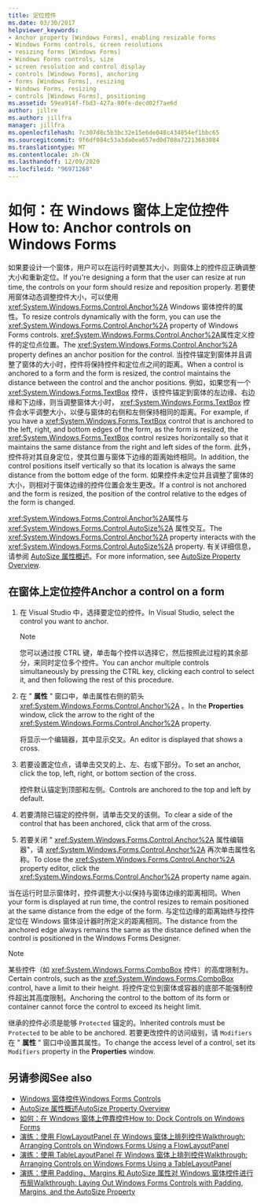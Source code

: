 ```yaml
---
title: 定位控件
ms.date: 03/30/2017
helpviewer_keywords:
- Anchor property [Windows Forms], enabling resizable forms
- Windows Forms controls, screen resolutions
- resizing forms [Windows Forms]
- Windows Forms controls, size
- screen resolution and control display
- controls [Windows Forms], anchoring
- forms [Windows Forms], resizing
- Windows Forms, resizing
- controls [Windows Forms], positioning
ms.assetid: 59ea914f-fbd3-427a-80fe-decd02f7ae6d
author: jillre
ms.author: jillfra
manager: jillfra
ms.openlocfilehash: 7c307d8c5b3bc32e15e6de048c434854ef1bbc65
ms.sourcegitcommit: 9f6df084c53a3da0ea657ed0d708a72213683084
ms.translationtype: MT
ms.contentlocale: zh-CN
ms.lasthandoff: 12/09/2020
ms.locfileid: "96971268"
---
```

# <a name="how-to-anchor-controls-on-windows-forms"></a><span data-ttu-id="047c5-102">如何：在 Windows 窗体上定位控件</span><span class="sxs-lookup"><span data-stu-id="047c5-102">How to: Anchor controls on Windows Forms</span></span>

<span data-ttu-id="047c5-103">如果要设计一个窗体，用户可以在运行时调整其大小，则窗体上的控件应正确调整大小和重新定位。</span><span class="sxs-lookup"><span data-stu-id="047c5-103">If you're designing a form that the user can resize at run time, the controls on your form should resize and reposition properly.</span></span> <span data-ttu-id="047c5-104">若要使用窗体动态调整控件大小，可以使用 <xref:System.Windows.Forms.Control.Anchor%2A> Windows 窗体控件的属性。</span><span class="sxs-lookup"><span data-stu-id="047c5-104">To resize controls dynamically with the form, you can use the <xref:System.Windows.Forms.Control.Anchor%2A> property of Windows Forms controls.</span></span> <span data-ttu-id="047c5-105"><xref:System.Windows.Forms.Control.Anchor%2A>属性定义控件的定位点位置。</span><span class="sxs-lookup"><span data-stu-id="047c5-105">The <xref:System.Windows.Forms.Control.Anchor%2A> property defines an anchor position for the control.</span></span> <span data-ttu-id="047c5-106">当控件锚定到窗体并且调整了窗体的大小时，控件将保持控件和定位点之间的距离。</span><span class="sxs-lookup"><span data-stu-id="047c5-106">When a control is anchored to a form and the form is resized, the control maintains the distance between the control and the anchor positions.</span></span> <span data-ttu-id="047c5-107">例如，如果您有一个 <xref:System.Windows.Forms.TextBox> 控件，该控件锚定到窗体的左边缘、右边缘和下边缘，则当调整窗体大小时， <xref:System.Windows.Forms.TextBox> 控件会水平调整大小，以便与窗体的右侧和左侧保持相同的距离。</span><span class="sxs-lookup"><span data-stu-id="047c5-107">For example, if you have a <xref:System.Windows.Forms.TextBox> control that is anchored to the left, right, and bottom edges of the form, as the form is resized, the <xref:System.Windows.Forms.TextBox> control resizes horizontally so that it maintains the same distance from the right and left sides of the form.</span></span> <span data-ttu-id="047c5-108">此外，控件将对其自身定位，使其位置与窗体下边缘的距离始终相同。</span><span class="sxs-lookup"><span data-stu-id="047c5-108">In addition, the control positions itself vertically so that its location is always the same distance from the bottom edge of the form.</span></span> <span data-ttu-id="047c5-109">如果控件未定位并且调整了窗体的大小，则相对于窗体边缘的控件位置会发生更改。</span><span class="sxs-lookup"><span data-stu-id="047c5-109">If a control is not anchored and the form is resized, the position of the control relative to the edges of the form is changed.</span></span>

<span data-ttu-id="047c5-110"><xref:System.Windows.Forms.Control.Anchor%2A>属性与 <xref:System.Windows.Forms.Control.AutoSize%2A> 属性交互。</span><span class="sxs-lookup"><span data-stu-id="047c5-110">The <xref:System.Windows.Forms.Control.Anchor%2A> property interacts with the <xref:System.Windows.Forms.Control.AutoSize%2A> property.</span></span> <span data-ttu-id="047c5-111">有关详细信息，请参阅 [AutoSize 属性概述](autosize-property-overview.md)。</span><span class="sxs-lookup"><span data-stu-id="047c5-111">For more information, see [AutoSize Property Overview](autosize-property-overview.md).</span></span>

## <a name="anchor-a-control-on-a-form"></a><span data-ttu-id="047c5-112">在窗体上定位控件</span><span class="sxs-lookup"><span data-stu-id="047c5-112">Anchor a control on a form</span></span>

1. <span data-ttu-id="047c5-113">在 Visual Studio 中，选择要定位的控件。</span><span class="sxs-lookup"><span data-stu-id="047c5-113">In Visual Studio, select the control you want to anchor.</span></span>

    > [!NOTE]
    > <span data-ttu-id="047c5-114">您可以通过按 CTRL 键，单击每个控件以选择它，然后按照此过程的其余部分，来同时定位多个控件。</span><span class="sxs-lookup"><span data-stu-id="047c5-114">You can anchor multiple controls simultaneously by pressing the CTRL key, clicking each control to select it, and then following the rest of this procedure.</span></span>

2. <span data-ttu-id="047c5-115">在 " **属性** " 窗口中，单击属性右侧的箭头 <xref:System.Windows.Forms.Control.Anchor%2A> 。</span><span class="sxs-lookup"><span data-stu-id="047c5-115">In the **Properties** window, click the arrow to the right of the <xref:System.Windows.Forms.Control.Anchor%2A> property.</span></span>

     <span data-ttu-id="047c5-116">将显示一个编辑器，其中显示交叉。</span><span class="sxs-lookup"><span data-stu-id="047c5-116">An editor is displayed that shows a cross.</span></span>

3. <span data-ttu-id="047c5-117">若要设置定位点，请单击交叉的上、左、右或下部分。</span><span class="sxs-lookup"><span data-stu-id="047c5-117">To set an anchor, click the top, left, right, or bottom section of the cross.</span></span>

     <span data-ttu-id="047c5-118">控件默认锚定到顶部和左侧。</span><span class="sxs-lookup"><span data-stu-id="047c5-118">Controls are anchored to the top and left by default.</span></span>

4. <span data-ttu-id="047c5-119">若要清除已锚定的控件侧，请单击交叉的该侧。</span><span class="sxs-lookup"><span data-stu-id="047c5-119">To clear a side of the control that has been anchored, click that arm of the cross.</span></span>

5. <span data-ttu-id="047c5-120">若要关闭 " <xref:System.Windows.Forms.Control.Anchor%2A> 属性编辑器"，请 <xref:System.Windows.Forms.Control.Anchor%2A> 再次单击属性名称。</span><span class="sxs-lookup"><span data-stu-id="047c5-120">To close the <xref:System.Windows.Forms.Control.Anchor%2A> property editor, click the <xref:System.Windows.Forms.Control.Anchor%2A> property name again.</span></span>

<span data-ttu-id="047c5-121">当在运行时显示窗体时，控件调整大小以保持与窗体边缘的距离相同。</span><span class="sxs-lookup"><span data-stu-id="047c5-121">When your form is displayed at run time, the control resizes to remain positioned at the same distance from the edge of the form.</span></span> <span data-ttu-id="047c5-122">与定位边缘的距离始终与控件定位在 Windows 窗体设计器时所定义的距离相同。</span><span class="sxs-lookup"><span data-stu-id="047c5-122">The distance from the anchored edge always remains the same as the distance defined when the control is positioned in the Windows Forms Designer.</span></span>

> [!NOTE]
> <span data-ttu-id="047c5-123">某些控件（如 <xref:System.Windows.Forms.ComboBox> 控件）的高度限制为。</span><span class="sxs-lookup"><span data-stu-id="047c5-123">Certain controls, such as the <xref:System.Windows.Forms.ComboBox> control, have a limit to their height.</span></span> <span data-ttu-id="047c5-124">将控件定位到窗体或容器的底部不能强制控件超出其高度限制。</span><span class="sxs-lookup"><span data-stu-id="047c5-124">Anchoring the control to the bottom of its form or container cannot force the control to exceed its height limit.</span></span>

<span data-ttu-id="047c5-125">继承的控件必须是能够 `Protected` 锚定的。</span><span class="sxs-lookup"><span data-stu-id="047c5-125">Inherited controls must be `Protected` to be able to be anchored.</span></span> <span data-ttu-id="047c5-126">若要更改控件的访问级别，请 `Modifiers` 在 " **属性** " 窗口中设置其属性。</span><span class="sxs-lookup"><span data-stu-id="047c5-126">To change the access level of a control, set its `Modifiers` property in the **Properties** window.</span></span>

## <a name="see-also"></a><span data-ttu-id="047c5-127">另请参阅</span><span class="sxs-lookup"><span data-stu-id="047c5-127">See also</span></span>

- [<span data-ttu-id="047c5-128">Windows 窗体控件</span><span class="sxs-lookup"><span data-stu-id="047c5-128">Windows Forms Controls</span></span>](index.md)
- [<span data-ttu-id="047c5-129">AutoSize 属性概述</span><span class="sxs-lookup"><span data-stu-id="047c5-129">AutoSize Property Overview</span></span>](autosize-property-overview.md)
- [<span data-ttu-id="047c5-130">如何：在 Windows 窗体上停靠控件</span><span class="sxs-lookup"><span data-stu-id="047c5-130">How to: Dock Controls on Windows Forms</span></span>](how-to-dock-controls-on-windows-forms.md)
- [<span data-ttu-id="047c5-131">演练：使用 FlowLayoutPanel 在 Windows 窗体上排列控件</span><span class="sxs-lookup"><span data-stu-id="047c5-131">Walkthrough: Arranging Controls on Windows Forms Using a FlowLayoutPanel</span></span>](walkthrough-arranging-controls-on-windows-forms-using-a-flowlayoutpanel.md)
- [<span data-ttu-id="047c5-132">演练：使用 TableLayoutPanel 在 Windows 窗体上排列控件</span><span class="sxs-lookup"><span data-stu-id="047c5-132">Walkthrough: Arranging Controls on Windows Forms Using a TableLayoutPanel</span></span>](walkthrough-arranging-controls-on-windows-forms-using-a-tablelayoutpanel.md)
- [<span data-ttu-id="047c5-133">演练：使用 Padding、Margins 和 AutoSize 属性对 Windows 窗体控件进行布局</span><span class="sxs-lookup"><span data-stu-id="047c5-133">Walkthrough: Laying Out Windows Forms Controls with Padding, Margins, and the AutoSize Property</span></span>](windows-forms-controls-padding-autosize.md)
